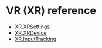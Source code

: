VR (XR) reference
============

 * [XR.XRSettings](ScriptRef:XR.XRSettings.html)
 * [XR.XRDevice](ScriptRef:XR.XRDevice.html)
 * [XR.InputTracking](ScriptRef:XR.InputTracking.html)

